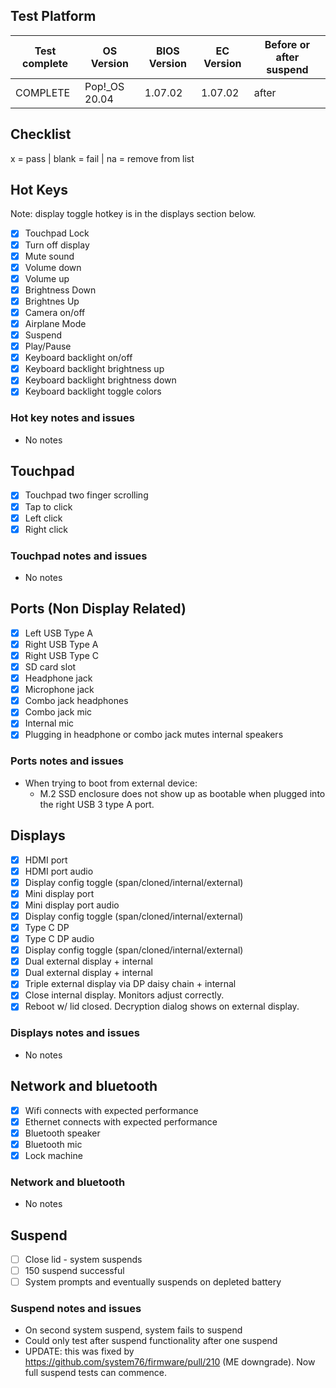 ## Test Platform

| Test complete | OS Version    | BIOS Version | EC Version | Before or after suspend |
| ------------- | ------------- | ------------ | ---------- | ----------------------- |
| COMPLETE      | Pop!\_OS 20.04 | 1.07.02     | 1.07.02    | after                   |

## Checklist
x = pass | blank = fail | na = remove from list

## Hot Keys

Note: display toggle hotkey is in the displays section below.

- [x] Touchpad Lock
- [x] Turn off display
- [x] Mute sound
- [x] Volume down
- [x] Volume up
- [x] Brightness Down
- [x] Brightnes Up
- [x] Camera on/off
- [x] Airplane Mode
- [x] Suspend
- [x] Play/Pause
- [x] Keyboard backlight on/off
- [x] Keyboard backlight brightness up
- [x] Keyboard backlight brightness down
- [x] Keyboard backlight toggle colors

### Hot key notes and issues

- No notes

## Touchpad

- [x] Touchpad two finger scrolling 
- [x] Tap to click
- [x] Left click
- [x] Right click

### Touchpad notes and issues

- No notes

## Ports (Non Display Related)

- [x] Left USB Type A
- [x] Right USB Type A
- [x] Right USB Type C
- [x] SD card slot
- [x] Headphone jack
- [x] Microphone jack
- [x] Combo jack headphones
- [x] Combo jack mic
- [x] Internal mic
- [x] Plugging in headphone or combo jack mutes internal speakers

### Ports notes and issues

- When trying to boot from external device: 
  - M.2 SSD enclosure does not show up as bootable when plugged into the right USB 3 type A port.

## Displays

- [x] HDMI port
- [x] HDMI port audio
- [x] Display config toggle (span/cloned/internal/external)
- [x] Mini display port
- [x] Mini display port audio
- [x] Display config toggle (span/cloned/internal/external)
- [x] Type C DP
- [x] Type C DP audio
- [x] Display config toggle (span/cloned/internal/external)
- [x] Dual external display + internal
- [x] Dual external display + internal
- [x] Triple external display via DP daisy chain + internal
- [x] Close internal display. Monitors adjust correctly.
- [x] Reboot w/ lid closed. Decryption dialog shows on external display.

### Displays notes and issues

- No notes

## Network and bluetooth

- [x] Wifi connects with expected performance
- [x] Ethernet connects with expected performance
- [x] Bluetooth speaker
- [x] Bluetooth mic
- [x] Lock machine

### Network and bluetooth

- No notes

## Suspend

- [ ] Close lid - system suspends
- [ ] 150 suspend successful
- [ ] System prompts and eventually suspends on depleted battery

### Suspend notes and issues

- On second system suspend, system fails to suspend
- Could only test after suspend functionality after one suspend
- UPDATE: this was fixed by https://github.com/system76/firmware/pull/210 (ME downgrade). Now full suspend tests can commence.
